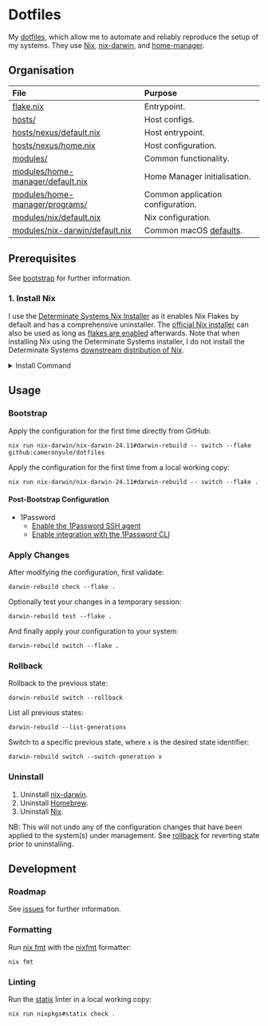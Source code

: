# Dotfiles

My [dotfiles](https://dotfiles.github.io), which allow me to automate and reliably reproduce the setup of my systems.
They use [Nix](https://nixos.org), [nix-darwin](https://github.com/nix-darwin/nix-darwin), and [home-manager](https://github.com/nix-community/home-manager).

## Organisation

| File                                                                 | Purpose                                              |
| :------------------------------------------------------------------- | :----------------------------------------------------|
| [flake.nix](flake.nix)                                               | Entrypoint.                                          |
| [hosts/](hosts/)                                                     | Host configs.                                        |
| [hosts/nexus/default.nix](hosts/nexus/default.nix)                   | Host entrypoint.                                     |
| [hosts/nexus/home.nix](hosts/nexus/home.nix)                         | Host configuration.                                  |
| [modules/](modules)                                                  | Common functionality.                                |
| [modules/home-manager/default.nix](modules/home-manager/default.nix) | Home Manager initialisation.                         |
| [modules/home-manager/programs/](modules/home-manager/programs/)     | Common application configuration.                    |
| [modules/nix/default.nix](modules/nix/defaalt.nix)                   | Nix configuration.                                   |
| [modules/nix-darwin/default.nix](modules/nix-darwin/default.nix)     | Common macOS [defaults](https://macos-defaults.com). |

## Prerequisites

See [bootstrap](docs/bootstrap.md) for further information.

### 1. Install Nix

I use the [Determinate Systems Nix Installer](https://github.com/DeterminateSystems/nix-installer?tab=readme-ov-file#installation) as it enables Nix Flakes by default and has a comprehensive uninstaller. The [official Nix installer](https://nixos.org/download/) can also be used as long as [flakes are enabled](https://nixos.wiki/wiki/Flakes#Other_Distros.2C_with_Home-Manager) afterwards. Note that when installing Nix using the Determinate Systems installer, I do not install the Determinate Systems [downstream distribution of Nix](https://docs.determinate.systems/determinate-nix/).

<details>
<summary>Install Command</summary>

```shell
curl --proto '=https' --tlsv1.2 -sSf -L https://install.determinate.systems/nix | sh -s -- install
```
</details>

## Usage

### Bootstrap

Apply the configuration for the first time directly from GitHub:

```shell
nix run nix-darwin/nix-darwin-24.11#darwin-rebuild -- switch --flake github:cameronyule/dotfiles
```

Apply the configuration for the first time from a local working copy:

```shell
nix run nix-darwin/nix-darwin-24.11#darwin-rebuild -- switch --flake .
```

#### Post-Bootstrap Configuration

* 1Password
  * [Enable the 1Password SSH agent](https://developer.1password.com/docs/ssh/get-started/#step-3-turn-on-the-1password-ssh-agent)
  * [Enable integration with the 1Password CLI](https://developer.1password.com/docs/cli/get-started#step-2-turn-on-the-1password-desktop-app-integration)

### Apply Changes

After modifying the configuration, first validate:

``` shell
darwin-rebuild check --flake .
```

Optionally test your changes in a temporary session:

``` shell
darwin-rebuild test --flake .
```

And finally apply your configuration to your system:

```shell
darwin-rebuild switch --flake .
```

### Rollback

Rollback to the previous state:

```shell
darwin-rebuild switch --rollback
```

List all previous states:

```shell
darwin-rebuild --list-generations
```

Switch to a specific previous state, where `x` is the desired state identifier:

``` shell
darwin-rebuild switch --switch-generation x
```

### Uninstall

1. Uninstall [nix-darwin](https://github.com/nix-darwin/nix-darwin?tab=readme-ov-file#uninstalling).
2. Uninstall [Homebrew](https://docs.brew.sh/FAQ#how-do-i-uninstall-homebrew).
3. Uninstall [Nix](https://github.com/DeterminateSystems/nix-installer?tab=readme-ov-file#uninstalling).

NB: This will not undo any of the configuration changes that have been applied to the system(s) under management. See [rollback](#rollback) for reverting state prior to uninstalling.

## Development

### Roadmap

See [issues](https://github.com/cameronyule/dotfiles/issues) for further information.

### Formatting

Run [nix fmt](https://nix.dev/manual/nix/2.24/command-ref/new-cli/nix3-fmt) with the [nixfmt](https://github.com/NixOS/nixfmt) formatter:

``` shell
nix fmt
```

### Linting

Run the [statix](https://github.com/oppiliappan/statix) linter in a local working copy:

```shell
nix run nixpkgs#statix check .
```
